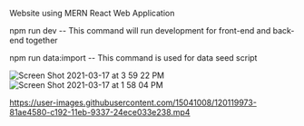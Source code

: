 


Website using MERN React Web Application

npm run dev -- This command will run development for front-end and back-end together

npm run data:import -- This command is used for data seed script

![Screen Shot 2021-03-17 at 3 59 22 PM](https://user-images.githubusercontent.com/15041008/120119943-53c90100-c192-11eb-8d57-044d87d15de5.png)
![Screen Shot 2021-03-17 at 1 58 04 PM](https://user-images.githubusercontent.com/15041008/120119948-588db500-c192-11eb-8e1d-a5c27b9b665c.png)

https://user-images.githubusercontent.com/15041008/120119973-81ae4580-c192-11eb-9337-24ece033e238.mp4

